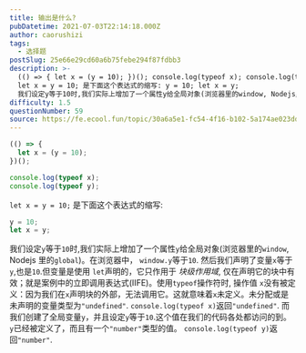 ```yaml
---
title: 输出是什么?
pubDatetime: 2021-07-03T22:14:18.000Z
author: caorushizi
tags:
  - 选择题
postSlug: 25e66e29cd60a6b75febe294f87fdbb3
description: >-
  (() => { let x = (y = 10); })(); console.log(typeof x); console.log(typeof y);
  let x = y = 10; 是下面这个表达式的缩写: y = 10; let x = y;
  我们设定y等于10时,我们实际上增加了一个属性y给全局对象(浏览器里的window, Nodejs里的global)。在浏览器中， window.
difficulty: 1.5
questionNumber: 59
source: https://fe.ecool.fun/topic/30a6a5e1-fc54-4f16-b102-5a174ae023dd
---
```


```javascript
(() => {
  let x = (y = 10);
})();

console.log(typeof x);
console.log(typeof y);
```

`let x = y = 10;` 是下面这个表达式的缩写:

```javascript
y = 10;
let x = y;
```

我们设定`y`等于`10`时,我们实际上增加了一个属性`y`给全局对象(浏览器里的`window`, Nodejs 里的`global`)。在浏览器中， `window.y`等于`10`.
然后我们声明了变量`x`等于`y`,也是`10`.但变量是使用 `let`声明的，它只作用于 _块级作用域_, 仅在声明它的块中有效；就是案例中的立即调用表达式(IIFE)。使用`typeof`操作符时, 操作值 `x`没有被定义：因为我们在`x`声明块的外部，无法调用它。这就意味着`x`未定义。未分配或是未声明的变量类型为`"undefined"`. `console.log(typeof x)`返回`"undefined"`.
而我们创建了全局变量`y`，并且设定`y`等于`10`.这个值在我们的代码各处都访问的到。 `y`已经被定义了，而且有一个`"number"`类型的值。 `console.log(typeof y)`返回`"number"`.
